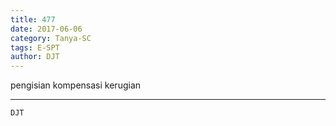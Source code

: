 ```yaml
---
title: 477
date: 2017-06-06
category: Tanya-SC
tags: E-SPT
author: DJT
---
```


pengisian kompensasi kerugian

---



`DJT`
